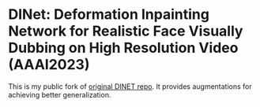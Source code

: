 # DINet: Deformation Inpainting Network for Realistic Face Visually Dubbing on High Resolution Video (AAAI2023)
This is my public fork of [original DINET repo](https://github.com/MRzzm/DINet). It provides augmentations for achieving better generalization.